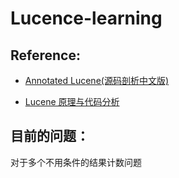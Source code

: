 Lucence-learning
======

## Reference:

* [Annotated Lucene(源码剖析中文版)](http://gitsea.com/wp-content/uploads/2013/04/Annotated-Lucene%E6%BA%90%E7%A0%81%E5%89%96%E6%9E%90%E4%B8%AD%E6%96%87%E7%89%88.pdf)

* [Lucene 原理与代码分析](http://www.cnblogs.com/forfuture1978/archive/2010/06/13/1757479.html)

## 目前的问题：

对于多个不用条件的结果计数问题